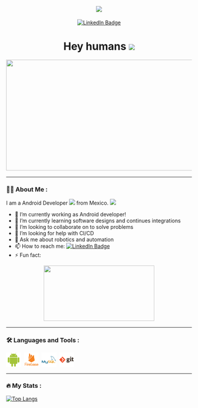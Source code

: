 <div id="header" align="center">
  <img src="https://media.giphy.com/media/llarwdtFqG63IlqUR1/giphy.gif" width="100"/>
</div>
<div id="header" align="center">
  <img src="https://komarev.com/ghpvc/?username=washul&style=flat-square&color=blue" alt="" />
</div>

<div id="badges" align="center">
  <a href="https://www.linkedin.com/in/alejandro-carrillo-788767196/">
    <img src="https://img.shields.io/badge/LinkedIn-blue?style=for-the-badge&logo=linkedin&logoColor=white" alt="LinkedIn Badge"/>
  </a>
</div>

<h1 align="center">
  Hey humans
  <img src="https://media.giphy.com/media/hvRJCLFzcasrR4ia7z/giphy.gif" width="30px"/>
</h1>

<div align="center">
  <img src="https://media.giphy.com/media/dWesBcTLavkZuG35MI/giphy.gif" width="600" height="300"/>
</div>

---

### :man_technologist: About Me :

I am a Android Developer <img src="https://media.giphy.com/media/WUlplcMpOCEmTGBtBW/giphy.gif" width="30"> from Mexico. <img src="https://media.giphy.com/media/5plgREel3XcJPvO0Ok/giphy-downsized-large.gif" width="20">

- 🔭 I’m currently working as Android developer!
- 🌱 I’m currently learning software designs and continues integrations
- 👯 I’m looking to collaborate on to solve problems
- 🤔 I’m looking for help with CI/CD
- 💬 Ask me about robotics and automation  
- 📫 How to reach me: <a href="https://www.linkedin.com/in/alejandro-carrillo-788767196/">
    <img src="https://img.shields.io/badge/LinkedIn-blue?style=for-the-badge&logo=linkedin&logoColor=white" alt="LinkedIn Badge" width="50"/>
  </a>
- ⚡ Fun fact: 
<div align="center">
  <img src="https://assets.hongkiat.com/uploads/programming-jokes/joke-coffee-code.jpg" width="300" height="150"/>
</div>


---

### :hammer_and_wrench: Languages and Tools :

<div>
  <img src="https://github.com/devicons/devicon/blob/master/icons/android/android-original.svg" title="Android" alt="Android" width="40" height="40"/>&nbsp;
  <img src="https://github.com/devicons/devicon/blob/master/icons/firebase/firebase-plain-wordmark.svg" title="Firebase" alt="Firebase" width="40" height="40"/>&nbsp;
  <img src="https://github.com/devicons/devicon/blob/master/icons/mysql/mysql-original-wordmark.svg" title="MySQL"  alt="MySQL" width="40" height="40"/>&nbsp;
  <img src="https://github.com/devicons/devicon/blob/master/icons/git/git-original-wordmark.svg" title="Git" **alt="Git" width="40" height="40"/>
</div>

---

### :fire: My Stats :

[![Top Langs](https://github-readme-stats.vercel.app/api/top-langs/?username=washul&layout=compact&theme=vision-friendly-dark)](https://github.com/anuraghazra/github-readme-stats)



